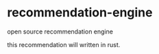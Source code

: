 # recommendation-engine
open source recommendation engine

this recommendation will written in rust.
